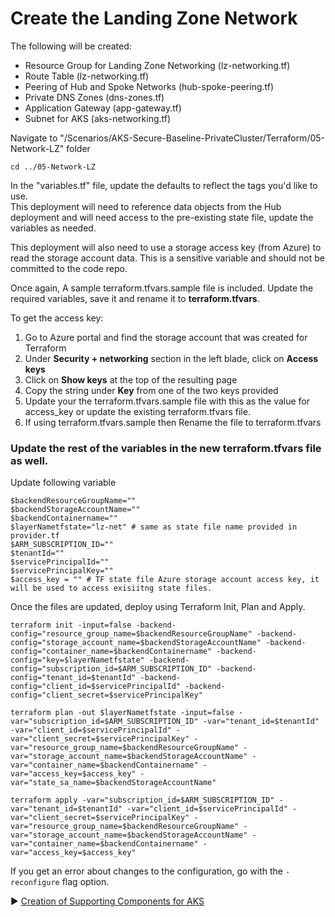 # Create the Landing Zone Network

The following will be created:
* Resource Group for Landing Zone Networking (lz-networking.tf)
* Route Table (lz-networking.tf)
* Peering of Hub and Spoke Networks (hub-spoke-peering.tf)
* Private DNS Zones (dns-zones.tf)
* Application Gateway (app-gateway.tf)
* Subnet for AKS (aks-networking.tf)

Navigate to "/Scenarios/AKS-Secure-Baseline-PrivateCluster/Terraform/05-Network-LZ" folder
```
cd ../05-Network-LZ
```

In the "variables.tf" file, update the defaults to reflect the tags you'd like to use.  
This deployment will need to reference data objects from the Hub deployment and will need access to the pre-existing state file, update the variables as needed.  

This deployment will also need to use a storage access key (from Azure) to read the storage account data.  This is a sensitive variable and should not be committed to the code repo. 

Once again, A sample terraform.tfvars.sample file is included. Update the required variables, save it and rename it to **terraform.tfvars**.

To get the access key:

1. Go to Azure portal and find the storage account that was created for Terraform
2. Under **Security + networking** section in the left blade, click on **Access keys**
3. Click on **Show keys** at the top of the resulting page 
4. Copy the string under **Key** from one of the two keys provided
5. Update your the terraform.tfvars.sample file with this as the value for access_key or update the existing terraform.tfvars file. 
6. If using terraform.tfvars.sample then Rename the file to terraform.tfvars

### Update the rest of the variables in the new terraform.tfvars file as well.
Update following variable
```
$backendResourceGroupName=""
$backendStorageAccountName=""
$backendContainername=""
$layerNametfstate="lz-net" # same as state file name provided in provider.tf 
$ARM_SUBSCRIPTION_ID=""
$tenantId=""
$servicePrincipalId=""
$servicePrincipalKey=""
$access_key = "" # TF state file Azure storage account access key, it will be used to access exisiitng state files.
```

Once the files are updated, deploy using Terraform Init, Plan and Apply. 

```
terraform init -input=false -backend-config="resource_group_name=$backendResourceGroupName" -backend-config="storage_account_name=$backendStorageAccountName" -backend-config="container_name=$backendContainername" -backend-config="key=$layerNametfstate" -backend-config="subscription_id=$ARM_SUBSCRIPTION_ID" -backend-config="tenant_id=$tenantId" -backend-config="client_id=$servicePrincipalId" -backend-config="client_secret=$servicePrincipalKey"
```

```
terraform plan -out $layerNametfstate -input=false -var="subscription_id=$ARM_SUBSCRIPTION_ID" -var="tenant_id=$tenantId" -var="client_id=$servicePrincipalId" -var="client_secret=$servicePrincipalKey" -var="resource_group_name=$backendResourceGroupName" -var="storage_account_name=$backendStorageAccountName" -var="container_name=$backendContainername" -var="access_key=$access_key" -var="state_sa_name=$backendStorageAccountName"
```

```
terraform apply -var="subscription_id=$ARM_SUBSCRIPTION_ID" -var="tenant_id=$tenantId" -var="client_id=$servicePrincipalId" -var="client_secret=$servicePrincipalKey" -var="resource_group_name=$backendResourceGroupName" -var="storage_account_name=$backendStorageAccountName" -var="container_name=$backendContainername" -var="access_key=$access_key"
```

If you get an error about changes to the configuration, go with the `-reconfigure` flag option.

:arrow_forward: [Creation of Supporting Components for AKS](./06-win-aks-supporting.md)

